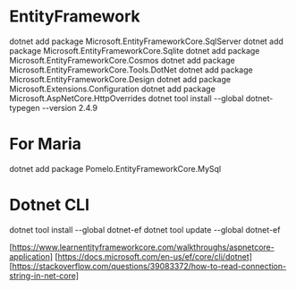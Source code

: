 # EntityFramework
dotnet add package Microsoft.EntityFrameworkCore.SqlServer
dotnet add package Microsoft.EntityFrameworkCore.Sqlite
dotnet add package Microsoft.EntityFrameworkCore.Cosmos
dotnet add package Microsoft.EntityFrameworkCore.Tools.DotNet
dotnet add package Microsoft.EntityFrameworkCore.Design
dotnet add package Microsoft.Extensions.Configuration
dotnet add package Microsoft.AspNetCore.HttpOverrides
dotnet tool install --global dotnet-typegen --version 2.4.9
# For Maria
dotnet add package Pomelo.EntityFrameworkCore.MySql
# Dotnet CLI
dotnet tool install --global dotnet-ef
dotnet tool update --global dotnet-ef

[https://www.learnentityframeworkcore.com/walkthroughs/aspnetcore-application]
[https://docs.microsoft.com/en-us/ef/core/cli/dotnet]
[https://stackoverflow.com/questions/39083372/how-to-read-connection-string-in-net-core]
